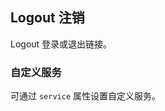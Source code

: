 <div class="demo-header">
<p class="overviewicon">
  <span class="wapi-form-logonuser"/>
</p>

## Logout 注销

<nova-uxlink widget-name="Logout"></nova-uxlink>

Logout 登录或退出链接。
</div>

### 自定义服务

可通过 `service` 属性设置自定义服务。

<nova-demo-view link="logout/custom-service"></nova-demo-view>

<br>
